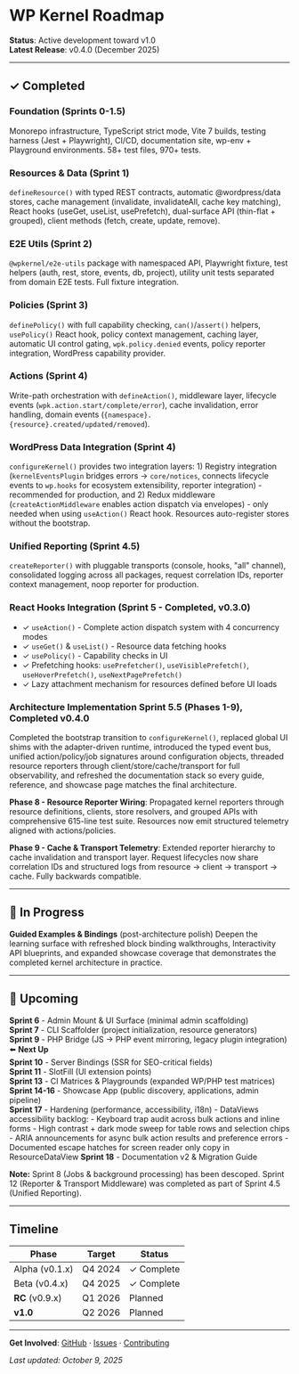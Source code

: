 # WP Kernel Roadmap

**Status**: Active development toward v1.0  
**Latest Release**: v0.4.0 (December 2025)

---

## ✓ Completed

### Foundation (Sprints 0-1.5)

Monorepo infrastructure, TypeScript strict mode, Vite 7 builds, testing harness (Jest + Playwright), CI/CD, documentation site, wp-env + Playground environments. 58+ test files, 970+ tests.

### Resources & Data (Sprint 1)

`defineResource()` with typed REST contracts, automatic @wordpress/data stores, cache management (invalidate, invalidateAll, cache key matching), React hooks (useGet, useList, usePrefetch), dual-surface API (thin-flat + grouped), client methods (fetch, create, update, remove).

### E2E Utils (Sprint 2)

`@wpkernel/e2e-utils` package with namespaced API, Playwright fixture, test helpers (auth, rest, store, events, db, project), utility unit tests separated from domain E2E tests. Full fixture integration.

### Policies (Sprint 3)

`definePolicy()` with full capability checking, `can()`/`assert()` helpers, `usePolicy()` React hook, policy context management, caching layer, automatic UI control gating, `wpk.policy.denied` events, policy reporter integration, WordPress capability provider.

### Actions (Sprint 4)

Write-path orchestration with `defineAction()`, middleware layer, lifecycle events (`wpk.action.start/complete/error`), cache invalidation, error handling, domain events (`{namespace}.{resource}.created/updated/removed`).

### WordPress Data Integration (Sprint 4)

`configureKernel()` provides two integration layers: 1) Registry integration (`kernelEventsPlugin` bridges errors → `core/notices`, connects lifecycle events to `wp.hooks` for ecosystem extensibility, reporter integration) - recommended for production, and 2) Redux middleware (`createActionMiddleware` enables action dispatch via envelopes) - only needed when using `useAction()` React hook. Resources auto-register stores without the bootstrap.

### Unified Reporting (Sprint 4.5)

`createReporter()` with pluggable transports (console, hooks, "all" channel), consolidated logging across all packages, request correlation IDs, reporter context management, noop reporter for production.

### React Hooks Integration (Sprint 5 - Completed, v0.3.0)

- ✓ `useAction()` - Complete action dispatch system with 4 concurrency modes
- ✓ `useGet()` & `useList()` - Resource data fetching hooks
- ✓ `usePolicy()` - Capability checks in UI
- ✓ Prefetching hooks: `usePrefetcher()`, `useVisiblePrefetch()`, `useHoverPrefetch()`, `useNextPagePrefetch()`
- ✓ Lazy attachment mechanism for resources defined before UI loads

### Architecture Implementation Sprint 5.5 (Phases 1-9), Completed v0.4.0

Completed the bootstrap transition to `configureKernel()`, replaced global UI shims with the adapter-driven runtime, introduced the typed event bus, unified action/policy/job signatures around configuration objects, threaded resource reporters through client/store/cache/transport for full observability, and refreshed the documentation stack so every guide, reference, and showcase page matches the final architecture.

**Phase 8 - Resource Reporter Wiring**: Propagated kernel reporters through resource definitions, clients, store resolvers, and grouped APIs with comprehensive 615-line test suite. Resources now emit structured telemetry aligned with actions/policies.

**Phase 9 - Cache & Transport Telemetry**: Extended reporter hierarchy to cache invalidation and transport layer. Request lifecycles now share correlation IDs and structured logs from resource → client → transport → cache. Fully backwards compatible.

---

## 🚧 In Progress

**Guided Examples & Bindings** (post-architecture polish)
Deepen the learning surface with refreshed block binding walkthroughs, Interactivity API blueprints, and expanded showcase coverage that demonstrates the completed kernel architecture in practice.

---

## 🔮 Upcoming

**Sprint 6** - Admin Mount & UI Surface (minimal admin scaffolding)  
**Sprint 7** - CLI Scaffolder (project initialization, resource generators)  
**Sprint 9** - PHP Bridge (JS → PHP event mirroring, legacy plugin integration) ⬅️ **Next Up**  
**Sprint 10** - Server Bindings (SSR for SEO-critical fields)  
**Sprint 11** - SlotFill (UI extension points)  
**Sprint 13** - CI Matrices & Playgrounds (expanded WP/PHP test matrices)  
**Sprint 14-16** - Showcase App (public discovery, applications, admin pipeline)  
**Sprint 17** - Hardening (performance, accessibility, i18n) - DataViews accessibility backlog: - Keyboard trap audit across bulk actions and inline forms - High contrast + dark mode sweep for table rows and selection chips - ARIA announcements for async bulk action results and preference errors - Documented escape hatches for screen reader only copy in ResourceDataView
**Sprint 18** - Documentation v2 & Migration Guide

**Note:** Sprint 8 (Jobs & background processing) has been descoped. Sprint 12 (Reporter & Transport Middleware) was completed as part of Sprint 4.5 (Unified Reporting).

---

## Timeline

| Phase           | Target  | Status     |
| --------------- | ------- | ---------- |
| Alpha (v0.1.x)  | Q4 2024 | ✓ Complete |
| Beta (v0.4.x)   | Q4 2025 | ✓ Complete |
| **RC** (v0.9.x) | Q1 2026 | Planned    |
| **v1.0**        | Q2 2026 | Planned    |

---

**Get Involved**: [GitHub](https://github.com/theGeekist/wp-kernel) · [Issues](https://github.com/theGeekist/wp-kernel/issues) · [Contributing](https://theGeekist.github.io/wp-kernel/contributing/)

_Last updated: October 9, 2025_
